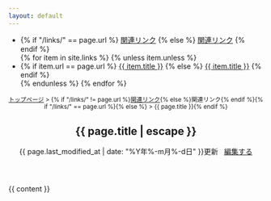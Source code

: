 ```yaml
---
layout: default
---
```

<main class="container">
<div class="doc-container">
    <div class="doc-menu">
        <ul>
<li class="category">
    {% if "/links/" == page.url %}
        <a href="/links/" class="active">関連リンク</a>
    {% else %}
        <a href="/links/">関連リンク</a>
    {% endif %}
</li>
        {% for item in site.links %}
        {% unless item.unless %}
            <li>
            {% if item.url == page.url %}
                <a href="{{ item.url | relative_url }}" class="active doc-link">{{ item.title }}</a>
            {% else %}
                <a href="{{ item.url | relative_url }}" class="doc-link">{{ item.title }}</a>
            {% endif %}
            </li>
        {% endunless %}
        {% endfor %}
        </ul>
    </div>
    <article class="sitemap documentation">
        <header class="doc-header">
<small><a href="{{ site.url }}">トップページ</a>&nbsp;&gt;&nbsp;{% if "/links/" != page.url %}<a href="/links/">関連リンク</a>{% else %}関連リンク{% endif %}{% if "/links/" == page.url %}{% else %}&nbsp;&gt;&nbsp;{{ page.title }}{% endif %}</small>
            <h1>{{ page.title | escape }}</h1>
<p class="meta">
{{ page.last_modified_at | date: "%Y年%-m月%-d日" }}更新
&nbsp;
<i class="fa-pencil"></i>
<a href="https://github.com/{{ site.repository }}/blob/master/{{ page.path }}">編集する</a>
</p>
        </header>
            {{ content }}
    </article>
</div>
<div id="back-to-top">
    <i class="fa-angle-up"></i>
</div>
</main>
